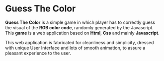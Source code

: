 # Guess The Color
**Guess The Color** is a simple game in which player has to correctly guess the visual of the **RGB color code**, randomly generated by the Javascript. This **game** is a web application based on **Html**, **Css** and mainly **Javascript**.

This web application is fabricated for cleanliness and simplicity, dressed with unique User Interface and lots of smooth animation, to assure a pleasant experience to the user.
